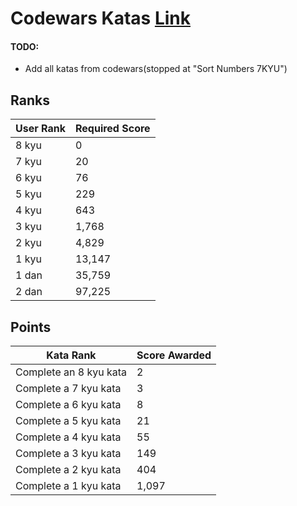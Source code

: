 # Codewars Katas [Link](https://www.codewars.com/)

#### TODO:
- Add all katas from codewars(stopped at "Sort Numbers 7KYU")

## Ranks
User Rank | Required Score
--- | ---
8 kyu | 0
7 kyu | 20
6 kyu | 76
5 kyu | 229
4 kyu | 643
3 kyu | 1,768
2 kyu | 4,829
1 kyu | 13,147
1 dan | 35,759
2 dan | 97,225

## Points
Kata Rank |  Score Awarded
--- | ---
Complete an 8 kyu kata | 2
Complete a 7 kyu kata | 3
Complete a 6 kyu kata | 8
Complete a 5 kyu kata | 21
Complete a 4 kyu kata | 55
Complete a 3 kyu kata | 149
Complete a 2 kyu kata | 404
Complete a 1 kyu kata | 1,097